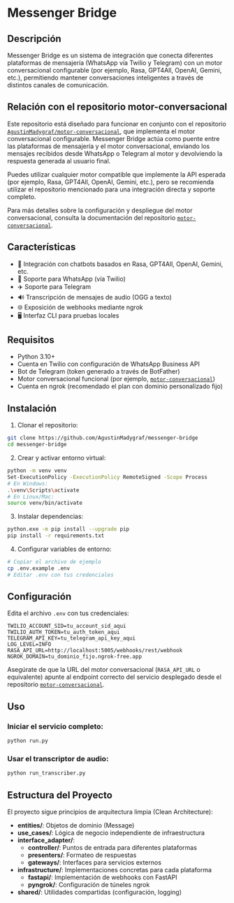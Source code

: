 # Messenger Bridge

## Descripción
Messenger Bridge es un sistema de integración que conecta diferentes plataformas de mensajería (WhatsApp vía Twilio y Telegram) con un motor conversacional configurable (por ejemplo, Rasa, GPT4All, OpenAI, Gemini, etc.), permitiendo mantener conversaciones inteligentes a través de distintos canales de comunicación.

## Relación con el repositorio motor-conversacional

Este repositorio está diseñado para funcionar en conjunto con el repositorio [`AgustinMadygraf/motor-conversacional`](https://github.com/AgustinMadygraf/rasa-gemini-bot.gt), que implementa el motor conversacional configurable. Messenger Bridge actúa como puente entre las plataformas de mensajería y el motor conversacional, enviando los mensajes recibidos desde WhatsApp o Telegram al motor y devolviendo la respuesta generada al usuario final.

Puedes utilizar cualquier motor compatible que implemente la API esperada (por ejemplo, Rasa, GPT4All, OpenAI, Gemini, etc.), pero se recomienda utilizar el repositorio mencionado para una integración directa y soporte completo.

Para más detalles sobre la configuración y despliegue del motor conversacional, consulta la documentación del repositorio [`motor-conversacional`](https://github.com/AgustinMadygraf/rasa-gemini-bot.gt).

## Características
- 🤖 Integración con chatbots basados en Rasa, GPT4All, OpenAI, Gemini, etc.
- 📱 Soporte para WhatsApp (vía Twilio)
- ✈️ Soporte para Telegram
- 🔊 Transcripción de mensajes de audio (OGG a texto)
- 🌐 Exposición de webhooks mediante ngrok
- 🖥️ Interfaz CLI para pruebas locales

## Requisitos
- Python 3.10+
- Cuenta en Twilio con configuración de WhatsApp Business API
- Bot de Telegram (token generado a través de BotFather)
- Motor conversacional funcional (por ejemplo, [`motor-conversacional`](https://github.com/AgustinMadygraf/rasa-gemini-bot.gt))
- Cuenta en ngrok (recomendado el plan con dominio personalizado fijo)

## Instalación

1. Clonar el repositorio:
```bash
git clone https://github.com/AgustinMadygraf/messenger-bridge
cd messenger-bridge
```

2. Crear y activar entorno virtual:
```bash
python -m venv venv
Set-ExecutionPolicy -ExecutionPolicy RemoteSigned -Scope Process
# En Windows:
.\venv\Scripts\activate
# En Linux/Mac:
source venv/bin/activate
```

3. Instalar dependencias:
```bash
python.exe -m pip install --upgrade pip
pip install -r requirements.txt
```

4. Configurar variables de entorno:
```bash
# Copiar el archivo de ejemplo
cp .env.example .env
# Editar .env con tus credenciales
```

## Configuración

Edita el archivo `.env` con tus credenciales:

```
TWILIO_ACCOUNT_SID=tu_account_sid_aqui
TWILIO_AUTH_TOKEN=tu_auth_token_aqui
TELEGRAM_API_KEY=tu_telegram_api_key_aqui
LOG_LEVEL=INFO
RASA_API_URL=http://localhost:5005/webhooks/rest/webhook
NGROK_DOMAIN=tu_dominio_fijo.ngrok-free.app
```

Asegúrate de que la URL del motor conversacional (`RASA_API_URL` o equivalente) apunte al endpoint correcto del servicio desplegado desde el repositorio [`motor-conversacional`](https://github.com/AgustinMadygraf/rasa-gemini-bot.gt).

## Uso

### Iniciar el servicio completo:
```bash
python run.py
```

### Usar el transcriptor de audio:
```bash
python run_transcriber.py
```

## Estructura del Proyecto

El proyecto sigue principios de arquitectura limpia (Clean Architecture):

- **entities/**: Objetos de dominio (Message)
- **use_cases/**: Lógica de negocio independiente de infraestructura
- **interface_adapter/**: 
  - **controller/**: Puntos de entrada para diferentes plataformas
  - **presenters/**: Formateo de respuestas 
  - **gateways/**: Interfaces para servicios externos
- **infrastructure/**: Implementaciones concretas para cada plataforma
  - **fastapi/**: Implementación de webhooks con FastAPI
  - **pyngrok/**: Configuración de túneles ngrok
- **shared/**: Utilidades compartidas (configuración, logging)